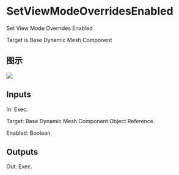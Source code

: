 # SetViewModeOverridesEnabled

Set View Mode Overrides Enabled

Target is Base Dynamic Mesh Component

## 图示

![]($-20221218-18462300.png)

## Inputs

In: Exec.

Target: Base Dynamic Mesh Component Object Reference.

Enabled: Boolean.  

## Outputs

Out: Exec.

